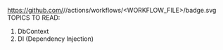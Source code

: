 https://github.com/<OWNER>/<REPOSITORY>/actions/workflows/<WORKFLOW_FILE>/badge.svg
TOPICS TO READ:
1) DbContext
2) DI (Dependency Injection)

